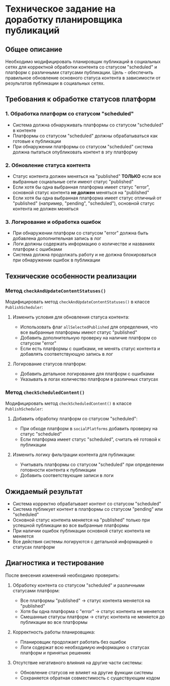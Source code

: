 # Техническое задание на доработку планировщика публикаций

## Общее описание
Необходимо модифицировать планировщик публикаций в социальных сетях для корректной обработки контента со статусом "scheduled" и платформ с различными статусами публикации. Цель - обеспечить правильное обновление основного статуса контента в зависимости от результатов публикации в социальных сетях.

## Требования к обработке статусов платформ

### 1. Обработка платформ со статусом "scheduled"
- Система должна обнаруживать платформы со статусом "scheduled" в контенте
- Платформы со статусом "scheduled" должны обрабатываться как готовые к публикации
- При обнаружении платформы со статусом "scheduled" система должна пытаться опубликовать контент в эту платформу

### 2. Обновление статуса контента
- Статус контента должен меняться на "published" **ТОЛЬКО** если все выбранные социальные сети имеют статус "published"
- Если хотя бы одна выбранная платформа имеет статус "error", основной статус контента **не должен** меняться на "published"
- Если хотя бы одна выбранная платформа имеет статус отличный от "published" (например, "pending", "scheduled"), основной статус контента не должен меняться

### 3. Логирование и обработка ошибок
- При обнаружении платформ со статусом "error" должна быть добавлена дополнительная запись в лог
- Логи должны содержать информацию о количестве и названиях платформ с ошибками
- Система должна продолжать работу и не должна блокироваться при обнаружении ошибок в публикации

## Технические особенности реализации

### Метод `checkAndUpdateContentStatuses()`
Модифицировать метод `checkAndUpdateContentStatuses()` в классе `PublishScheduler`:

1. Изменить условия для обновления статуса контента:
   - Использовать флаг `allSelectedPublished` для определения, что все выбранные платформы имеют статус "published"
   - Добавить дополнительную проверку на наличие платформ со статусом "error"
   - Если есть платформы с ошибками, не менять статус контента и добавлять соответствующую запись в лог

2. Логирование статусов платформ:
   - Добавить детальное логирование для платформ с ошибками
   - Указывать в логах количество платформ в различных статусах

### Метод `checkScheduledContent()`
Модифицировать метод `checkScheduledContent()` в классе `PublishScheduler`:

1. Добавить обработку платформ со статусом "scheduled":
   - При обходе платформ в `socialPlatforms` добавить проверку на статус "scheduled"
   - Если платформа имеет статус "scheduled", считать её готовой к публикации

2. Изменить логику фильтрации контента для публикации:
   - Учитывать платформы со статусом "scheduled" при определении готовности контента к публикации
   - Добавить соответствующие записи в логи

## Ожидаемый результат
- Система корректно обрабатывает контент со статусом "scheduled"
- Система публикует контент в платформы со статусом "pending" или "scheduled"
- Основной статус контента меняется на "published" только при успешной публикации во все выбранные платформы
- При наличии ошибок публикации основной статус контента не меняется
- Все действия системы логируются с детальной информацией о статусах платформ

## Диагностика и тестирование
После внесения изменений необходимо проверить:

1. Обработку контента со статусом "scheduled" и различными статусами платформ:
   - Все платформы "published" → статус контента меняется на "published"
   - Хотя бы одна платформа с "error" → статус контента не меняется
   - Смешанные статусы платформ → статус контента не меняется до публикации во все платформы

2. Корректность работы планировщика:
   - Планировщик продолжает работать без ошибок
   - Логи содержат всю необходимую информацию о статусах платформ и принятых решениях

3. Отсутствие негативного влияния на другие части системы:
   - Обновление статусов не влияет на другие функции системы
   - Сохраняется обратная совместимость с существующим кодом